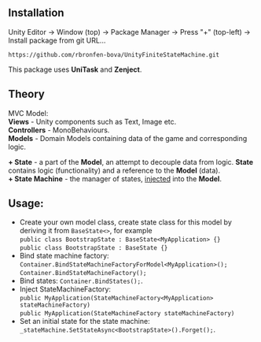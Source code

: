 
## Installation
Unity Editor &#8594; Window (top) &#8594; Package Manager &#8594; Press "+" (top-left) &#8594;  
Install package from git URL...
```
https://github.com/rbronfen-bova/UnityFiniteStateMachine.git
```
This package uses **UniTask** and **Zenject**.

## Theory
MVC Model:  
**Views** - Unity components such as Text, Image etc.  
**Controllers** - MonoBehaviours.  
**Models** - Domain Models containing data of the game and corresponding logic.  

**+ State** - a part of the **Model**, an attempt to decouple data from logic. **State** contains logic (functionality) and a reference to the **Model** (data).  
**+ State Machine** - the manager of states, <ins>injected</ins> into the **Model**.

## Usage:
- Create your own model class, create state class for this model by deriving it from `BaseState<>`, for example  
`public class BootstrapState : BaseState<MyApplication> {}`  
`public class BootstrapState : BaseState {}`
- Bind state machine factory:  
`Container.BindStateMachineFactoryForModel<MyApplication>();`  
`Container.BindStateMachineFactory();`
- Bind states: `Container.BindStates();`.  
- Inject StateMachineFactory:  
`public MyApplication(StateMachineFactory<MyApplication> stateMachineFactory)`  
`public MyApplication(StateMachineFactory stateMachineFactory)`  
- Set an initial state for the state machine: `_stateMachine.SetStateAsync<BootstrapState>().Forget();`.
